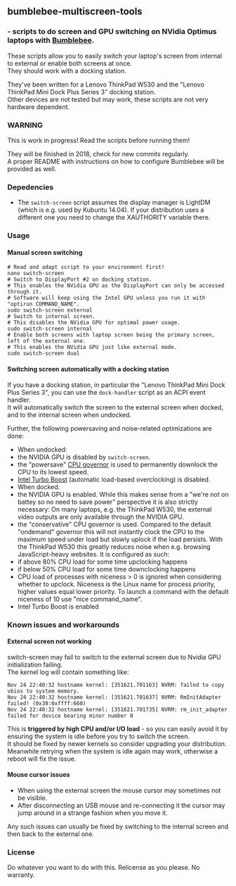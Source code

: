 ## bumblebee-multiscreen-tools
### - scripts to do screen and GPU switching on NVidia Optimus laptops with [Bumblebee](https://github.com/Bumblebee-Project/Bumblebee).

These scripts allow you to easily switch your laptop's screen from internal to external or enable both screens at once.  
They should work with a docking station.

They've been written for a Lenovo ThinkPad W530 and the "Lenovo ThinkPad Mini Dock Plus Series 3" docking station.  
Other devices are not tested but may work, these scripts are not very hardware dependent.

### WARNING

This is work in progress! Read the scripts before running them!

They will be finished in 2018, check for new commits regularly.  
A proper README with instructions on how to configure Bumblebee will be provided as well.

### Depedencies

- The ```switch-screen``` script assumes the display manager is LightDM (which is e.g. used by Kubuntu 14.04). If your distribution uses a different one you need to change the XAUTHORITY variable there.

### Usage

#### Manual screen switching

```shell
# Read and adapt script to your environment first!
nano switch-screen
# Switch to DisplayPort #2 on docking station.
# This enables the NVidia GPU as the DisplayPort can only be accessed through it.
# Software will keep using the Intel GPU unless you run it with "optirun COMMAND_NAME".
sudo switch-screen external
# Switch to internal screen.
# This disables the NVidia GPU for optimal power usage.
sudo switch-screen internal
# Enable both screens with laptop screen being the primary screen, left of the external one.
# This enables the NVidia GPU just like external mode.
sudo switch-screen dual
```

#### Switching screen automatically with a docking station

If you have a docking station, in particular the "Lenovo ThinkPad Mini Dock Plus Series 3", you can use the ```dock-handler``` script as an ACPI event handler.  
It will automatically switch the screen to the external screen when docked, and to the internal screen when undocked.

Further, the following powersaving and noise-related optimizations are done:
- When undocked:
 - the NVIDIA GPU is disabled by ```switch-screen```.
 - the "powersave" [CPU governor](https://www.kernel.org/doc/Documentation/cpu-freq/governors.txt) is used to permanently downlock the CPU to its lowest speed.
 - [Intel Turbo Boost](https://en.wikipedia.org/wiki/Intel_Turbo_Boost) (automatic load-based overclocking) is disabled.
- When docked:
 - the NVIDIA GPU is enabled. While this makes sense from a "we're not on battey so no need to save power" perspective it is also strictly necessary: On many laptops, e.g. the ThinkPad W530, the external video outputs are only available through the NVIDIA GPU.
 - the "conservative" CPU governor is used. Compared to the default "ondemand" governor this will not instantly clock the CPU to the maximum speed under load but slowly uplock if the load persists. With the ThinkPad W530 this greatly reduces noise when e.g. browsing JavaScript-heavy websites. It is configured as such:
  - if above 80% CPU load for some time upclocking happens
  - if below 50% CPU load for some time downclocking happens
  - CPU load of processes with niceness > 0 is ignored when considering whether to upclock. Niceness is the Linux name for process priority, higher values equal lower priority. To launch a command with the default niceness of 10 use "nice command_name".
 - Intel Turbo Boost is enabled

### Known issues and workarounds

#### External screen not working

switch-screen may fail to switch to the external screen due to Nvidia GPU initialization failing.  
The kernel log will contain something like:

```
Nov 24 22:40:32 hostname kernel: [351621.701163] NVRM: failed to copy vbios to system memory.
Nov 24 22:40:32 hostname kernel: [351621.701637] NVRM: RmInitAdapter failed! (0x30:0xffff:660)
Nov 24 22:40:32 hostname kernel: [351621.701735] NVRM: rm_init_adapter failed for device bearing minor number 0
```

This is **triggered by high CPU and/or I/O load** - so you can easily avoid it by ensuring the system is idle before you try to switch the screen.  
It should be fixed by newer kernels so consider upgrading your distribution.  
Meanwhile retrying when the system is idle again may work, otherwise a reboot will fix the issue.

#### Mouse cursor issues

- When using the external screen the mouse cursor may sometimes not be visible.
- After disconnecting an USB mouse and re-connecting it the cursor may jump around in a strange fashion when you move it.

Any such issues can usually be fixed by switching to the internal screen and then back to the external one.

### License

Do whatever you want to do with this. Relicense as you please. No warranty.
